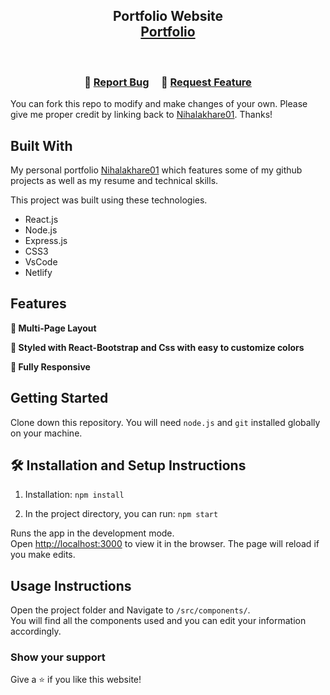 <h2 align="center">
  Portfolio Website<br/>
  <a href="https://319q0366-3000.asse.devtunnels.ms/" target="_blank">Portfolio</a>
</h2>
<div align="center">
  <!-- <img alt="Demo" src="./Images/readme-img1.png" /> -->
</div>

<br/>

<h3 align="center">
    🔹
    <a href="https://github.com/Nihalakhare01/Portfolio/issues">Report Bug</a> &nbsp; &nbsp;
    🔹
    <a href="https://github.com/Nihalakhare01/Portfolio/issues">Request Feature</a>
</h3>

<!-- ## TL;DR -->

You can fork this repo to modify and make changes of your own. Please give me proper credit by linking back to [Nihalakhare01](https://github.com/Nihalakhare01/PortFolio). Thanks!

## Built With

My personal portfolio <a href="" target="_blank">Nihalakhare01</a> which features some of my github projects as well as my resume and technical skills.<br/>

This project was built using these technologies.

- React.js
- Node.js
- Express.js
- CSS3
- VsCode
- Netlify

## Features

**📖 Multi-Page Layout**

**🎨 Styled with React-Bootstrap and Css with easy to customize colors**

**📱 Fully Responsive**

## Getting Started

Clone down this repository. You will need `node.js` and `git` installed globally on your machine.

## 🛠 Installation and Setup Instructions

1. Installation: `npm install`

2. In the project directory, you can run: `npm start`

Runs the app in the development mode.\
Open [http://localhost:3000](http://localhost:3000) to view it in the browser.
The page will reload if you make edits.

## Usage Instructions

Open the project folder and Navigate to `/src/components/`. <br/>
You will find all the components used and you can edit your information accordingly.

### Show your support

Give a ⭐ if you like this website!

